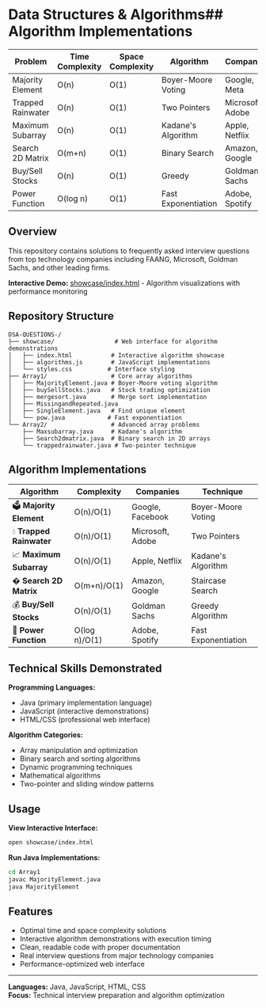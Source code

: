 # Data Structures & Algorithms## Algorithm Implementations

| Problem | Time Complexity | Space Complexity | Algorithm | Companies |
|---------|----------------|------------------|-----------|-----------|
| Majority Element | O(n) | O(1) | Boyer-Moore Voting | Google, Meta |
| Trapped Rainwater | O(n) | O(1) | Two Pointers | Microsoft, Adobe |
| Maximum Subarray | O(n) | O(1) | Kadane's Algorithm | Apple, Netflix |
| Search 2D Matrix | O(m+n) | O(1) | Binary Search | Amazon, Google |
| Buy/Sell Stocks | O(n) | O(1) | Greedy | Goldman Sachs |
| Power Function | O(log n) | O(1) | Fast Exponentiation | Adobe, Spotify |al interview preparation repository containing optimized algorithm implementations and interactive demonstrations.

## Overview

This repository contains solutions to frequently asked interview questions from top technology companies including FAANG, Microsoft, Goldman Sachs, and other leading firms.

**Interactive Demo:** [showcase/index.html](./showcase/index.html) - Algorithm visualizations with performance monitoring

## Repository Structure

```
DSA-QUESTIONS-/
├── showcase/                 # Web interface for algorithm demonstrations
│   ├── index.html           # Interactive algorithm showcase
│   ├── algorithms.js        # JavaScript implementations
│   └── styles.css          # Interface styling
├── Array1/                  # Core array algorithms
│   ├── MajorityElement.java # Boyer-Moore voting algorithm
│   ├── buySellStocks.java   # Stock trading optimization
│   ├── mergesort.java       # Merge sort implementation
│   ├── MissingandRepeated.java
│   ├── SingleElement.java   # Find unique element
│   └── pow.java            # Fast exponentiation
└── Array2/                  # Advanced array problems
    ├── Maxsubarray.java     # Kadane's algorithm
    ├── Search2dmatrix.java  # Binary search in 2D arrays
    └── trappedrainwater.java # Two-pointer technique
```

## Algorithm Implementations

| Algorithm | Complexity | Companies | Technique |
|-----------|------------|-----------|-----------|
| 🗳️ **Majority Element** | O(n)/O(1) | Google, Facebook | Boyer-Moore Voting |
| 💧 **Trapped Rainwater** | O(n)/O(1) | Microsoft, Adobe | Two Pointers |
| 📈 **Maximum Subarray** | O(n)/O(1) | Apple, Netflix | Kadane's Algorithm |
| � **Search 2D Matrix** | O(m+n)/O(1) | Amazon, Google | Staircase Search |
| 💰 **Buy/Sell Stocks** | O(n)/O(1) | Goldman Sachs | Greedy Algorithm |
| 🔢 **Power Function** | O(log n)/O(1) | Adobe, Spotify | Fast Exponentiation |

## Technical Skills Demonstrated

**Programming Languages:**
- Java (primary implementation language)
- JavaScript (interactive demonstrations)
- HTML/CSS (professional web interface)

**Algorithm Categories:**
- Array manipulation and optimization
- Binary search and sorting algorithms
- Dynamic programming techniques
- Mathematical algorithms
- Two-pointer and sliding window patterns

## Usage

**View Interactive Interface:**
```bash
open showcase/index.html
```

**Run Java Implementations:**
```bash
cd Array1
javac MajorityElement.java
java MajorityElement
```

## Features

- Optimal time and space complexity solutions
- Interactive algorithm demonstrations with execution timing
- Clean, readable code with proper documentation
- Real interview questions from major technology companies
- Performance-optimized web interface

---

**Languages:** Java, JavaScript, HTML, CSS  
**Focus:** Technical interview preparation and algorithm optimization
